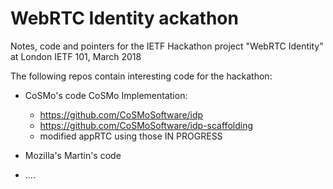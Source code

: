 # WebRTC Identity ackathon

Notes, code and pointers for the IETF Hackathon project "WebRTC Identity" at London IETF 101, March 2018

The following repos contain interesting code for the hackathon:
* CoSMo's code
  CoSMo Implementation:
  - https://github.com/CoSMoSoftware/idp
  - https://github.com/CoSMoSoftware/idp-scaffolding
  - modified appRTC using those IN PROGRESS


* Mozilla's Martin's code
* ....

